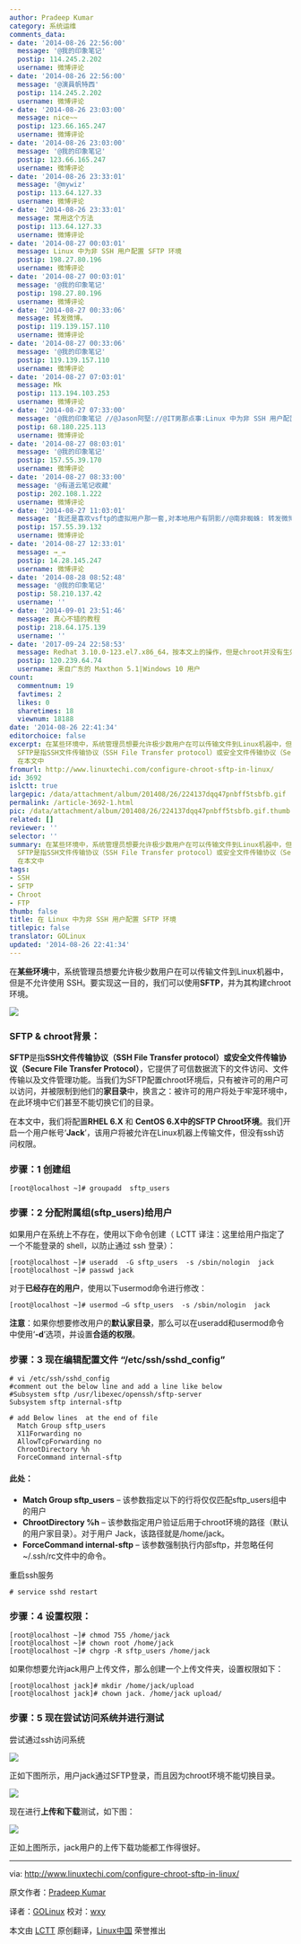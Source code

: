 ```yaml
---
author: Pradeep Kumar
category: 系统运维
comments_data:
- date: '2014-08-26 22:56:00'
  message: '@我的印象笔记'
  postip: 114.245.2.202
  username: 微博评论
- date: '2014-08-26 22:56:00'
  message: '@演員帆特西'
  postip: 114.245.2.202
  username: 微博评论
- date: '2014-08-26 23:03:00'
  message: nice~~
  postip: 123.66.165.247
  username: 微博评论
- date: '2014-08-26 23:03:00'
  message: '@我的印象笔记'
  postip: 123.66.165.247
  username: 微博评论
- date: '2014-08-26 23:33:01'
  message: '@mywiz'
  postip: 113.64.127.33
  username: 微博评论
- date: '2014-08-26 23:33:01'
  message: 常用这个方法
  postip: 113.64.127.33
  username: 微博评论
- date: '2014-08-27 00:03:01'
  message: Linux 中为非 SSH 用户配置 SFTP 环境
  postip: 198.27.80.196
  username: 微博评论
- date: '2014-08-27 00:03:01'
  message: '@我的印象笔记'
  postip: 198.27.80.196
  username: 微博评论
- date: '2014-08-27 00:33:06'
  message: 转发微博。
  postip: 119.139.157.110
  username: 微博评论
- date: '2014-08-27 00:33:06'
  message: '@我的印象笔记'
  postip: 119.139.157.110
  username: 微博评论
- date: '2014-08-27 07:03:01'
  message: Mk
  postip: 113.194.103.253
  username: 微博评论
- date: '2014-08-27 07:33:00'
  message: '@我的印象笔记 //@Jason阿堅://@IT男那点事:Linux 中为非 SSH 用户配置 SFTP 环境'
  postip: 68.180.225.113
  username: 微博评论
- date: '2014-08-27 08:03:01'
  message: '@我的印象笔记'
  postip: 157.55.39.170
  username: 微博评论
- date: '2014-08-27 08:33:00'
  message: '@有道云笔记收藏'
  postip: 202.108.1.222
  username: 微博评论
- date: '2014-08-27 11:03:01'
  message: '我还是喜欢vsftp的虚拟用户那一套,对本地用户有阴影//@南非蜘蛛: 转发微博'
  postip: 157.55.39.132
  username: 微博评论
- date: '2014-08-27 12:33:01'
  message: →_→
  postip: 14.28.145.247
  username: 微博评论
- date: '2014-08-28 08:52:48'
  message: '@我的印象笔记'
  postip: 58.210.137.42
  username: ''
- date: '2014-09-01 23:51:46'
  message: 真心不错的教程
  postip: 218.64.175.139
  username: ''
- date: '2017-09-24 22:58:53'
  message: Redhat 3.10.0-123.el7.x86_64，按本文上的操作，但是chroot并没有生效，还是可以去到/etc之类的目录
  postip: 120.239.64.74
  username: 来自广东的 Maxthon 5.1|Windows 10 用户
count:
  commentnum: 19
  favtimes: 2
  likes: 0
  sharetimes: 18
  viewnum: 18188
date: '2014-08-26 22:41:34'
editorchoice: false
excerpt: 在某些环境中，系统管理员想要允许极少数用户在可以传输文件到Linux机器中，但是不允许使用 SSH。要实现这一目的，我们可以使用SFTP，并为其构建chroot环境。  SFTP  chroot背景：
  SFTP是指SSH文件传输协议（SSH File Transfer protocol）或安全文件传输协议（Secure File Transfer Protocol），它提供了可信数据流下的文件访问、文件传输以及文件管理功能。当我们为SFTP配置chroot环境后，只有被许可的用户可以访问，并被限制到他们的家目录中，换言之：被许可的用户将处于牢笼环境中，在此环境中它们甚至不能切换它们的目录。
  在本文中
fromurl: http://www.linuxtechi.com/configure-chroot-sftp-in-linux/
id: 3692
islctt: true
largepic: /data/attachment/album/201408/26/224137dqq47pnbff5tsbfb.gif
permalink: /article-3692-1.html
pic: /data/attachment/album/201408/26/224137dqq47pnbff5tsbfb.gif.thumb.jpg
related: []
reviewer: ''
selector: ''
summary: 在某些环境中，系统管理员想要允许极少数用户在可以传输文件到Linux机器中，但是不允许使用 SSH。要实现这一目的，我们可以使用SFTP，并为其构建chroot环境。  SFTP  chroot背景：
  SFTP是指SSH文件传输协议（SSH File Transfer protocol）或安全文件传输协议（Secure File Transfer Protocol），它提供了可信数据流下的文件访问、文件传输以及文件管理功能。当我们为SFTP配置chroot环境后，只有被许可的用户可以访问，并被限制到他们的家目录中，换言之：被许可的用户将处于牢笼环境中，在此环境中它们甚至不能切换它们的目录。
  在本文中
tags:
- SSH
- SFTP
- Chroot
- FTP
thumb: false
title: 在 Linux 中为非 SSH 用户配置 SFTP 环境
titlepic: false
translator: GOLinux
updated: '2014-08-26 22:41:34'
---
```


在**某些环境**中，系统管理员想要允许极少数用户在可以传输文件到Linux机器中，但是不允许使用 SSH。要实现这一目的，我们可以使用**SFTP**，并为其构建chroot环境。


![](/data/attachment/album/201408/26/224137dqq47pnbff5tsbfb.gif)


### SFTP & chroot背景：


**SFTP**是指**SSH文件传输协议（SSH File Transfer protocol）或安全文件传输协议（Secure File Transfer Protocol）**，它提供了可信数据流下的文件访问、文件传输以及文件管理功能。当我们为SFTP配置chroot环境后，只有被许可的用户可以访问，并被限制到他们的**家目录**中，换言之：被许可的用户将处于牢笼环境中，在此环境中它们甚至不能切换它们的目录。


在本文中，我们将配置**RHEL 6.X** 和 **CentOS 6.X中的SFTP Chroot环境**。我们开启一个用户帐号‘**Jack**’，该用户将被允许在Linux机器上传输文件，但没有ssh访问权限。


### 步骤：1 创建组



```
[root@localhost ~]# groupadd  sftp_users

```

### 步骤：2 分配附属组(sftp\_users)给用户


如果用户在系统上不存在，使用以下命令创建（ LCTT 译注：这里给用户指定了一个不能登录的 shell，以防止通过 ssh 登录）：



```
[root@localhost ~]# useradd  -G sftp_users  -s /sbin/nologin  jack
[root@localhost ~]# passwd jack

```

对于**已经存在的用户**，使用以下usermod命令进行修改：



```
[root@localhost ~]# usermod –G sftp_users  -s /sbin/nologin  jack

```

**注意**：如果你想要修改用户的**默认家目录**，那么可以在useradd和usermod命令中使用‘**-d**’选项，并设置**合适的权限**。


### 步骤：3 现在编辑配置文件 “/etc/ssh/sshd\_config”



```
# vi /etc/ssh/sshd_config
#comment out the below line and add a line like below
#Subsystem sftp /usr/libexec/openssh/sftp-server
Subsystem sftp internal-sftp

# add Below lines  at the end of file
  Match Group sftp_users
  X11Forwarding no
  AllowTcpForwarding no
  ChrootDirectory %h                      
  ForceCommand internal-sftp

```

#### 此处：


* **Match Group sftp\_users** – 该参数指定以下的行将仅仅匹配sftp\_users组中的用户
* **ChrootDirectory %h** – 该参数指定用户验证后用于chroot环境的路径（默认的用户家目录）。对于用户 Jack，该路径就是/home/jack。
* **ForceCommand internal-sftp** – 该参数强制执行内部sftp，并忽略任何~/.ssh/rc文件中的命令。


重启ssh服务



```
# service sshd restart

```

### 步骤：4 设置权限：



```
[root@localhost ~]# chmod 755 /home/jack
[root@localhost ~]# chown root /home/jack
[root@localhost ~]# chgrp -R sftp_users /home/jack

```

如果你想要允许jack用户上传文件，那么创建一个上传文件夹，设置权限如下：



```
[root@localhost jack]# mkdir /home/jack/upload
[root@localhost jack]# chown jack. /home/jack upload/

```

### 步骤：5 现在尝试访问系统并进行测试


尝试通过ssh访问系统


![](/data/attachment/album/201408/26/224140zr2b662wcculpr1e.png)


正如下图所示，用户jack通过SFTP登录，而且因为chroot环境不能切换目录。


![](/data/attachment/album/201408/26/224142apagayh8wtlshouy.png)


现在进行**上传和下载**测试，如下图：


![](/data/attachment/album/201408/26/224145cw4xi4tusd5adz22.png)


正如上图所示，jack用户的上传下载功能都工作得很好。




---


via: <http://www.linuxtechi.com/configure-chroot-sftp-in-linux/>


原文作者：[Pradeep Kumar](http://www.linuxtechi.com/author/pradeep/)


译者：[GOLinux](https://github.com/GOLinux) 校对：[wxy](https://github.com/wxy)


本文由 [LCTT](https://github.com/LCTT/TranslateProject) 原创翻译，[Linux中国](http://linux.cn/) 荣誉推出